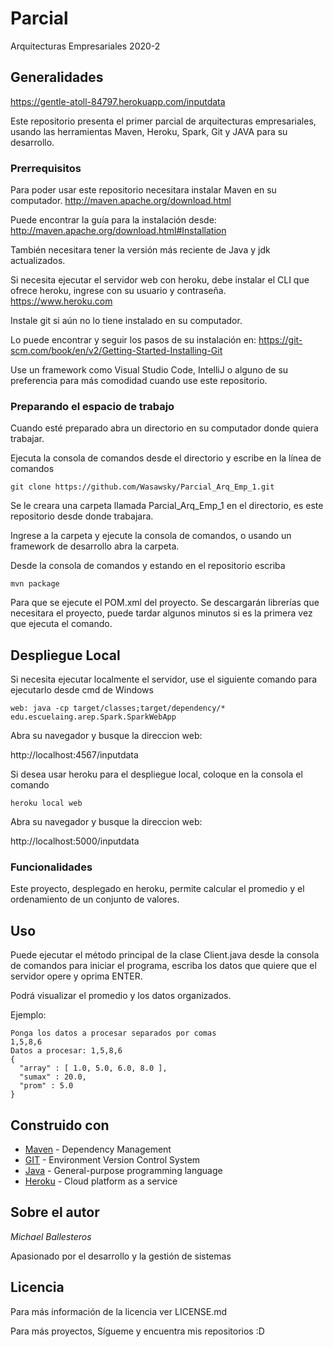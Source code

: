 # Parcial

Arquitecturas Empresariales 2020-2

## Generalidades

https://gentle-atoll-84797.herokuapp.com/inputdata

Este repositorio presenta el primer parcial de arquitecturas empresariales, usando las herramientas Maven, Heroku, Spark, Git y JAVA para su desarrollo.


### Prerrequisitos

Para poder usar este repositorio necesitara instalar Maven en su computador.
http://maven.apache.org/download.html

Puede encontrar la guía para la instalación desde:
http://maven.apache.org/download.html#Installation

También necesitara tener la versión más reciente de Java y jdk actualizados.

Si necesita ejecutar el servidor web con heroku, debe instalar el CLI que ofrece heroku, ingrese con su usuario y contraseña.
https://www.heroku.com

Instale git si aún no lo tiene instalado en su computador.

Lo puede encontrar y seguir los pasos de su instalación en:
https://git-scm.com/book/en/v2/Getting-Started-Installing-Git

Use un framework como Visual Studio Code, IntelliJ o alguno de su preferencia para más comodidad cuando use este repositorio.


### Preparando el espacio de trabajo

Cuando esté preparado abra un directorio en su computador donde quiera trabajar.

Ejecuta la consola de comandos desde el directorio y escribe en la línea de comandos

```
git clone https://github.com/Wasawsky/Parcial_Arq_Emp_1.git

```

Se le creara una carpeta llamada Parcial_Arq_Emp_1 en el directorio, es este repositorio desde donde trabajara.

Ingrese a la carpeta y ejecute la consola de comandos, o usando un framework de desarrollo abra la carpeta.

Desde la consola de comandos y estando en el repositorio escriba

```
mvn package
```

Para que se ejecute el POM.xml del proyecto.
Se descargarán librerías que necesitara el proyecto, puede tardar algunos minutos si es la primera vez que ejecuta el comando.

## Despliegue Local

Si necesita ejecutar localmente el servidor, use el siguiente comando para ejecutarlo desde cmd de Windows

```
web: java -cp target/classes;target/dependency/* edu.escuelaing.arep.Spark.SparkWebApp
```
Abra su navegador y busque la direccion web:

http://localhost:4567/inputdata

Si desea usar heroku para el despliegue local, coloque en la consola el comando

```
heroku local web
```

Abra su navegador y busque la direccion web:


http://localhost:5000/inputdata

### Funcionalidades

Este proyecto, desplegado en heroku, permite calcular el promedio y el ordenamiento de un conjunto de valores.


## Uso

Puede ejecutar el método principal de la clase Client.java desde la consola de comandos para iniciar el programa, escriba los datos que quiere que el servidor opere y oprima ENTER.

Podrá visualizar el promedio y los datos organizados.

Ejemplo:

```
Ponga los datos a procesar separados por comas
1,5,8,6
Datos a procesar: 1,5,8,6
{
  "array" : [ 1.0, 5.0, 6.0, 8.0 ],
  "sumax" : 20.0,
  "prom" : 5.0
}
```

## Construido con

* [Maven](https://maven.apache.org/) - Dependency Management
* [GIT](https://git-scm.com/) - Environment Version Control System
* [Java](https://www.java.com/es/) - General-purpose programming language
* [Heroku](https://www.heroku.com) - Cloud platform as a service

## Sobre el autor

*Michael Ballesteros*

Apasionado por el desarrollo y la gestión de sistemas

## Licencia

Para más información de la licencia ver LICENSE.md

Para más proyectos, Sígueme y encuentra mis repositorios :D


